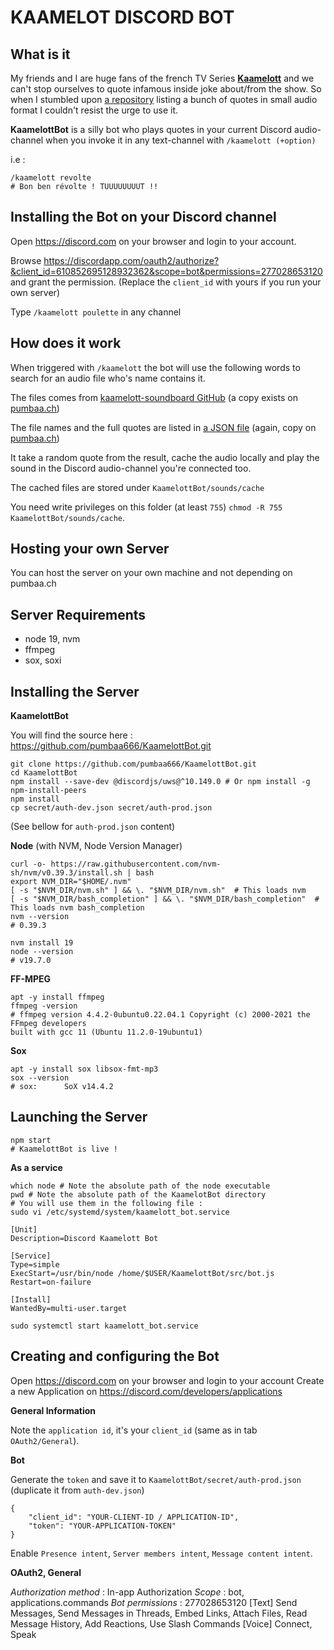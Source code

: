 KAAMELOT DISCORD BOT
===

What is it
---
My friends and I are huge fans of the french TV Series [**Kaamelott**](https://fr.wikipedia.org/wiki/Kaamelott) and we can't stop ourselves to quote infamous inside joke about/from the show.
So when I stumbled upon [a repository](https://github.com/2ec0b4/kaamelott-soundboard) listing a bunch of quotes in small audio format I couldn't resist the urge to use it.

**KaamelottBot** is a silly bot who plays quotes in your current Discord audio-channel when you invoke it in any text-channel with `/kaamelott (+option)`

i.e : 
```
/kaamelott revolte
# Bon ben révolte ! TUUUUUUUUT !!
```

Installing the Bot on your Discord channel
---
Open https://discord.com on your browser and login to your account.

Browse https://discordapp.com/oauth2/authorize?&client_id=610852695128932362&scope=bot&permissions=277028653120 and grant the permission.
(Replace the `client_id` with yours if you run your own server)

Type `/kaamelott poulette` in any channel



How does it work
---
When triggered with `/kaamelott` the bot will use the following words to search for an audio file who's name contains it.

The files comes from [kaamelott-soundboard GitHub](https://github.com/2ec0b4/kaamelott-soundboard/tree/master/sounds) (a copy exists on [pumbaa.ch](http://pumbaa.ch/public/kaamelott/))

The file names and the full quotes are listed in [a JSON file](https://github.com/2ec0b4/kaamelott-soundboard/blob/master/sounds/sounds.json) (again, copy on [pumbaa.ch](http://pumbaa.ch/public/kaamelott/sounds.json))

It take a random quote from the result, cache the audio locally and play the sound in the Discord audio-channel you're connected too.

The cached files are stored under `KaamelottBot/sounds/cache`

You need write privileges on this folder (at least `755`) `chmod -R 755 KaamelottBot/sounds/cache`.

Hosting your own Server
---
You can host the server on your own machine and not depending on pumbaa.ch

Server Requirements
---
- node 19, nvm
- ffmpeg
- sox, soxi

Installing the Server
---
**KaamelottBot**

You will find the source here : https://github.com/pumbaa666/KaamelottBot.git
```
git clone https://github.com/pumbaa666/KaamelottBot.git
cd KaamelottBot
npm install --save-dev @discordjs/uws@^10.149.0 # Or npm install -g npm-install-peers
npm install
cp secret/auth-dev.json secret/auth-prod.json
```
(See bellow for `auth-prod.json` content)

**Node** (with NVM, Node Version Manager)

```
curl -o- https://raw.githubusercontent.com/nvm-sh/nvm/v0.39.3/install.sh | bash
export NVM_DIR="$HOME/.nvm"
[ -s "$NVM_DIR/nvm.sh" ] && \. "$NVM_DIR/nvm.sh"  # This loads nvm
[ -s "$NVM_DIR/bash_completion" ] && \. "$NVM_DIR/bash_completion"  # This loads nvm bash_completion
nvm --version
# 0.39.3

nvm install 19
node --version
# v19.7.0
```

**FF-MPEG** 

```
apt -y install ffmpeg
ffmpeg -version
# ffmpeg version 4.4.2-0ubuntu0.22.04.1 Copyright (c) 2000-2021 the FFmpeg developers
built with gcc 11 (Ubuntu 11.2.0-19ubuntu1)
```

**Sox**

```
apt -y install sox libsox-fmt-mp3
sox --version
# sox:      SoX v14.4.2
```

Launching the Server
---
```
npm start
# KaamelottBot is live !
```

**As a service**

```
which node # Note the absolute path of the node executable
pwd # Note the absolute path of the KaamelotBot directory
# You will use them in the following file :
sudo vi /etc/systemd/system/kaamelott_bot.service
```

```
[Unit]
Description=Discord Kaamelott Bot

[Service]
Type=simple
ExecStart=/usr/bin/node /home/$USER/KaamelottBot/src/bot.js
Restart=on-failure

[Install]
WantedBy=multi-user.target
```

`sudo systemctl start kaamelott_bot.service`

Creating and configuring the Bot
---
Open https://discord.com on your browser and login to your account
Create a new Application on https://discord.com/developers/applications

**General Information**

Note the `application id`, it's your `client_id` (same as in tab `OAuth2/General`).

**Bot**

Generate the `token` and save it to `KaamelottBot/secret/auth-prod.json` (duplicate it from `auth-dev.json`)
```
{
    "client_id": "YOUR-CLIENT-ID / APPLICATION-ID",
    "token": "YOUR-APPLICATION-TOKEN"
}
```

Enable `Presence intent`, `Server members intent`, `Message content intent`.

**OAuth2, General**

*Authorization method* : In-app Authorization
*Scope* : bot, applications.commands
*Bot permissions* : 277028653120
[Text] Send Messages, Send Messages in Threads, Embed Links, Attach Files, Read Message History, Add Reactions, Use Slash Commands
[Voice] Connect, Speak
